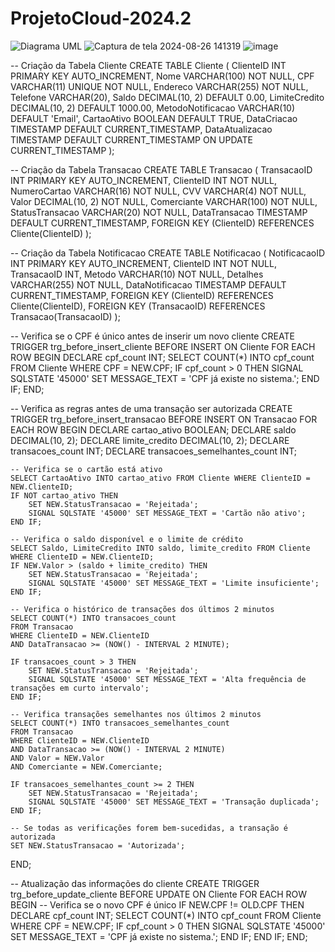 # ProjetoCloud-2024.2

![Diagrama UML](https://github.com/user-attachments/assets/0bce15e5-7c0e-413d-bf8b-7141b5c9c3b9)
![Captura de tela 2024-08-26 141319](https://github.com/user-attachments/assets/663ef288-9b24-4993-8c12-f6ab6496c6e2)
![image](https://github.com/user-attachments/assets/338f5336-ff21-4f31-bc35-9040b085da21)


-- Criação da Tabela Cliente
CREATE TABLE Cliente (
    ClienteID INT PRIMARY KEY AUTO_INCREMENT,
    Nome VARCHAR(100) NOT NULL,
    CPF VARCHAR(11) UNIQUE NOT NULL,
    Endereco VARCHAR(255) NOT NULL,
    Telefone VARCHAR(20),
    Saldo DECIMAL(10, 2) DEFAULT 0.00,
    LimiteCredito DECIMAL(10, 2) DEFAULT 1000.00,
    MetodoNotificacao VARCHAR(10) DEFAULT 'Email',
    CartaoAtivo BOOLEAN DEFAULT TRUE,
    DataCriacao TIMESTAMP DEFAULT CURRENT_TIMESTAMP,
    DataAtualizacao TIMESTAMP DEFAULT CURRENT_TIMESTAMP ON UPDATE CURRENT_TIMESTAMP
);

-- Criação da Tabela Transacao
CREATE TABLE Transacao (
    TransacaoID INT PRIMARY KEY AUTO_INCREMENT,
    ClienteID INT NOT NULL,
    NumeroCartao VARCHAR(16) NOT NULL,
    CVV VARCHAR(4) NOT NULL,
    Valor DECIMAL(10, 2) NOT NULL,
    Comerciante VARCHAR(100) NOT NULL,
    StatusTransacao VARCHAR(20) NOT NULL,
    DataTransacao TIMESTAMP DEFAULT CURRENT_TIMESTAMP,
    FOREIGN KEY (ClienteID) REFERENCES Cliente(ClienteID)
);

-- Criação da Tabela Notificacao
CREATE TABLE Notificacao (
    NotificacaoID INT PRIMARY KEY AUTO_INCREMENT,
    ClienteID INT NOT NULL,
    TransacaoID INT,
    Metodo VARCHAR(10) NOT NULL,
    Detalhes VARCHAR(255) NOT NULL,
    DataNotificacao TIMESTAMP DEFAULT CURRENT_TIMESTAMP,
    FOREIGN KEY (ClienteID) REFERENCES Cliente(ClienteID),
    FOREIGN KEY (TransacaoID) REFERENCES Transacao(TransacaoID)
);

-- Verifica se o CPF é único antes de inserir um novo cliente
CREATE TRIGGER trg_before_insert_cliente
BEFORE INSERT ON Cliente
FOR EACH ROW
BEGIN
    DECLARE cpf_count INT;
    SELECT COUNT(*) INTO cpf_count FROM Cliente WHERE CPF = NEW.CPF;
    IF cpf_count > 0 THEN
        SIGNAL SQLSTATE '45000' SET MESSAGE_TEXT = 'CPF já existe no sistema.';
    END IF;
END;

-- Verifica as regras antes de uma transação ser autorizada
CREATE TRIGGER trg_before_insert_transacao
BEFORE INSERT ON Transacao
FOR EACH ROW
BEGIN
    DECLARE cartao_ativo BOOLEAN;
    DECLARE saldo DECIMAL(10, 2);
    DECLARE limite_credito DECIMAL(10, 2);
    DECLARE transacoes_count INT;
    DECLARE transacoes_semelhantes_count INT;

    -- Verifica se o cartão está ativo
    SELECT CartaoAtivo INTO cartao_ativo FROM Cliente WHERE ClienteID = NEW.ClienteID;
    IF NOT cartao_ativo THEN
        SET NEW.StatusTransacao = 'Rejeitada';
        SIGNAL SQLSTATE '45000' SET MESSAGE_TEXT = 'Cartão não ativo';
    END IF;

    -- Verifica o saldo disponível e o limite de crédito
    SELECT Saldo, LimiteCredito INTO saldo, limite_credito FROM Cliente WHERE ClienteID = NEW.ClienteID;
    IF NEW.Valor > (saldo + limite_credito) THEN
        SET NEW.StatusTransacao = 'Rejeitada';
        SIGNAL SQLSTATE '45000' SET MESSAGE_TEXT = 'Limite insuficiente';
    END IF;

    -- Verifica o histórico de transações dos últimos 2 minutos
    SELECT COUNT(*) INTO transacoes_count 
    FROM Transacao 
    WHERE ClienteID = NEW.ClienteID 
    AND DataTransacao >= (NOW() - INTERVAL 2 MINUTE);

    IF transacoes_count > 3 THEN
        SET NEW.StatusTransacao = 'Rejeitada';
        SIGNAL SQLSTATE '45000' SET MESSAGE_TEXT = 'Alta frequência de transações em curto intervalo';
    END IF;

    -- Verifica transações semelhantes nos últimos 2 minutos
    SELECT COUNT(*) INTO transacoes_semelhantes_count 
    FROM Transacao 
    WHERE ClienteID = NEW.ClienteID 
    AND DataTransacao >= (NOW() - INTERVAL 2 MINUTE)
    AND Valor = NEW.Valor
    AND Comerciante = NEW.Comerciante;

    IF transacoes_semelhantes_count >= 2 THEN
        SET NEW.StatusTransacao = 'Rejeitada';
        SIGNAL SQLSTATE '45000' SET MESSAGE_TEXT = 'Transação duplicada';
    END IF;
    
    -- Se todas as verificações forem bem-sucedidas, a transação é autorizada
    SET NEW.StatusTransacao = 'Autorizada';
END;

-- Atualização das informações do cliente
CREATE TRIGGER trg_before_update_cliente
BEFORE UPDATE ON Cliente
FOR EACH ROW
BEGIN
    -- Verifica se o novo CPF é único
    IF NEW.CPF != OLD.CPF THEN
        DECLARE cpf_count INT;
        SELECT COUNT(*) INTO cpf_count FROM Cliente WHERE CPF = NEW.CPF;
        IF cpf_count > 0 THEN
            SIGNAL SQLSTATE '45000' SET MESSAGE_TEXT = 'CPF já existe no sistema.';
        END IF;
    END IF;
END;
